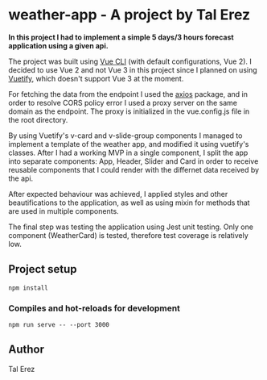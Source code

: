 # weather-app - A project by Tal Erez

**In this project I had to implement a simple 5 days/3 hours forecast application using a given api.**

The project was built using [Vue CLI](https://cli.vuejs.org/) (with default configurations, Vue 2). I decided to use Vue 2 and not Vue 3 in this project since I planned on using [Vuetify](https://vuetifyjs.com/en/), which doesn't support Vue 3 at the moment.

For fetching the data from the endpoint I used the [axios](https://github.com/axios/axios) package, and in order to resolve CORS policy error I used a proxy server on the same domain as the endpoint. The proxy is initialized in the vue.config.js file in the root directory.

By using Vuetify's v-card and v-slide-group components I managed to implement a template of the weather app, and modified it using vuetify's classes.
After I had a working MVP in a single component, I split the app into separate components: App, Header, Slider and Card in order to receive reusable components that I could render with the differnet data received by the api.

After expected behaviour was achieved, I applied styles and other beautifications to the application, as well as using mixin for methods that are used in multiple components.

The final step was testing the application using Jest unit testing. Only one component (WeatherCard) is tested, therefore test coverage is relatively low.

## Project setup
```
npm install
```

### Compiles and hot-reloads for development
```
npm run serve -- --port 3000
```


## Author

Tal Erez
